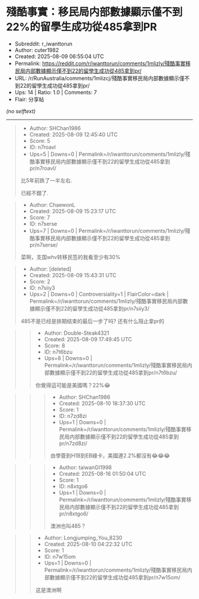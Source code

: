 # 殘酷事實：移民局内部數據顯示僅不到22%的留學生成功從485拿到PR

- Subreddit: r_iwanttorun
- Author: cuter1982
- Created: 2025-08-09 06:55:04 UTC
- Permalink: https://reddit.com/r/iwanttorun/comments/1mlizly/殘酷事實移民局内部數據顯示僅不到22的留學生成功從485拿到pr/
- URL: /r/RunAustralia/comments/1mlizcj/殘酷事實移民局内部數據顯示僅不到22的留學生成功從485拿到pr/
- Ups: 14 | Ratio: 1.0 | Comments: 7
- Flair: 分享帖

_(no selftext)_

---

> - Author: SHChan1986
> - Created: 2025-08-09 12:45:40 UTC
> - Score: 5
> - ID: n7roavl
> - Ups=5 | Downs=0 | Permalink=/r/iwanttorun/comments/1mlizly/殘酷事實移民局内部數據顯示僅不到22的留學生成功從485拿到pr/n7roavl/
>
> 比5年前跌了一半左右.
> 
> 已經不錯了.

> - Author: ChaewonL
> - Created: 2025-08-09 15:23:17 UTC
> - Score: 7
> - ID: n7serse
> - Ups=7 | Downs=0 | Permalink=/r/iwanttorun/comments/1mlizly/殘酷事實移民局内部數據顯示僅不到22的留學生成功從485拿到pr/n7serse/
>
> 菜啊，支国whv转移民签的我看至少有30%

> - Author: [deleted]
> - Created: 2025-08-09 15:43:31 UTC
> - Score: 2
> - ID: n7siiy3
> - Ups=2 | Downs=0 | Controversiality=1 | FlairColor=dark | Permalink=/r/iwanttorun/comments/1mlizly/殘酷事實移民局内部數據顯示僅不到22的留學生成功從485拿到pr/n7siiy3/
>
> 485不是已经是排期结束的最后一步了吗? 还有什么阻止拿pr的

>> - Author: Double-Steak4321
>> - Created: 2025-08-09 17:49:45 UTC
>> - Score: 8
>> - ID: n7t6bzu
>> - Ups=8 | Downs=0 | Permalink=/r/iwanttorun/comments/1mlizly/殘酷事實移民局内部數據顯示僅不到22的留學生成功從485拿到pr/n7t6bzu/
>>
>> 你覺得這可能是美國嗎？22%😂

>>> - Author: SHChan1986
>>> - Created: 2025-08-10 18:37:30 UTC
>>> - Score: 1
>>> - ID: n7zd8zi
>>> - Ups=1 | Downs=0 | Permalink=/r/iwanttorun/comments/1mlizly/殘酷事實移民局内部數據顯示僅不到22的留學生成功從485拿到pr/n7zd8zi/
>>>
>>> 由學簽到H1B到EB綠卡，美國連2.2%都沒有😂😂😂

>>> - Author: taiwanGI1998
>>> - Created: 2025-08-16 01:50:04 UTC
>>> - Score: 1
>>> - ID: n8xtgo6
>>> - Ups=1 | Downs=0 | Permalink=/r/iwanttorun/comments/1mlizly/殘酷事實移民局内部數據顯示僅不到22的留學生成功從485拿到pr/n8xtgo6/
>>>
>>> 澳洲也叫485？

>> - Author: Longjumping_You_8230
>> - Created: 2025-08-10 04:22:32 UTC
>> - Score: 1
>> - ID: n7w15om
>> - Ups=1 | Downs=0 | Permalink=/r/iwanttorun/comments/1mlizly/殘酷事實移民局内部數據顯示僅不到22的留學生成功從485拿到pr/n7w15om/
>>
>> 这是澳洲啊
